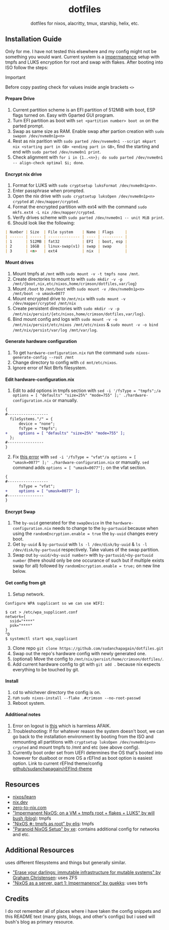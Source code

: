 <div align="center">
  <h1>dotfiles</h1>
  <p>dotfiles for nixos, alacritty, tmux, starship, helix, etc.</p>
</div>

## Installation Guide

Only for me. I have not tested this elsewhere and my config might not be something you would want. Current system is a [impermanence](https://github.com/nix-community/impermanence) setup with tmpfs and LUKS encryption for root and swap with flakes. After booting into ISO follow the steps:

> [!IMPORTANT]
> Before copy pasting check for values inside angle brackets `<>`

#### Prepare Drive

1. Current partition scheme is an EFI partition of 512MiB with boot, ESP flags turned on. Easy with Gparted GUI program.
2. Turn EFI partition as boot with `set <partition number> boot on` on the parted prompt.
3. Swap as same size as RAM. Enable swap after partion creation with `sudo swapon /dev/nvme0n1p<n>`
4. Rest as nix parition with `sudo parted /dev/nveme0n1 --script mkpart nix <starting part in GB> <ending part in GB>`, find the starting and end with `sudo parted /dev/nvme0n1 print`.
5. Check alignment with `for i in {1..<n>}; do sudo parted /dev/nvme0n1 -- align-check optimal $i; done`.

#### Encrypt nix drive

1. Format for LUKS with `sudo cryptsetup luksFormat /dev/nvme0n1p<n>`.
2. Enter passphrase when prompted.
3. Open the nix drive with `sudo cryptsetup luksOpen /dev/nvme0n1p<n> crypted` at `/dev/mapper/crypted`.
4. Format the encrypted partition with ext4 with the command `sudo mkfs.ext4 -L nix /dev/mapper/crypted`.
5. Verify drives scheme with `sudo parted /dev/nvme0n1 -- unit MiB print`.
6. Should look like the following:

```markdown
| Number | Size  | File system    | Name | Flags     |
| ------ | ----- | -------------- | ---- | --------- |
| 1      | 512MB | fat32          | EFI  | boot, esp |
| 2      | 16GB  | linux-swap(v1) | swap | swap      |
| 3      | <n>   | ext4           | nix  |           |
```

#### Mount drives

1. Mount tmpfs at `/mnt` with `sudo mount -v -t tmpfs none /mnt`.
2. Create directories to mount to with `sudo mkdir -v -p /mnt/{boot,nix,etc/nixos,home/crimson/dotfiles,var/log}`
3. Mount `/boot` to `/mnt/boot` with `sudo mount -v /dev/nvme0n1p<n> /mnt/boot -o umask=0077`
4. Mount encrypted drive to `/mnt/nix` with `sudo mount -v /dev/mapper/crypted /mnt/nix`
5. Create persistent directories with `sudo mkdir -v -p /mnt/nix/persist/{etc/nixos,home/crimson/dotfiles,var/log}`.
6. Bind mount config and logs with `sudo mount -v -o /mnt/nix/persist/etc/nixos /mnt/etc/nixos` & `sudo mount -v -o bind /mnt/nix/persist/var/log /mnt/var/log`.

#### Generate hardware configuration

1. To get `hardware-configuration.nix` run the command `sudo nixos-generate-config --root /mnt`
2. Change directory to config with `cd mnt/etc/nixos`.
3. Ignore error of Not Btrfs filesystem.

#### Edit hardware-configuration.nix

1. Edit to add options in tmpfs section with `sed -i '/fsType = "tmpfs";/a options = [ "defaults" "size=25%" "mode=755" ];' ./hardware-configuration.nix` or manually.

```diff
{
#------------------
  fileSystems."/" = {
      device = "none";
      fsType = "tmpfs";
+     options = [ "defaults" "size=25%" "mode=755" ];
  };
#----------------
}
```

2. Fix [this error](https://github.com/NixOS/nixpkgs/issues/279362) with `sed -i '/fsType = "vfat"/a options = [ "umask=0077" ];' ./hardware-configuration.nix` or manually. `sed` command adds `options = [ "umask=0077"];` on the vfat section.

```diff
{
#------------------
      fsType = "vfat";
+     options = [ "umask=0077" ];
#----------------
}
```

#### Encrypt Swap

1. The `by-uuid` generated for the `swapDevice` in the `hardware-configuration.nix` needs to change to the `by-partuuid` because when using the `randomEncryption.enable = true` the `by-uuid` changes every boot.
2. Get `by-uuid` & `by-partuuid` with `ls -l /dev/disk/by-uuid` & `ls -l /dev/disk/by-partuuid` respectively. Take values of the swap partition.
3. Swap out `by-uuid/<by-uuid number>` with `by-partuuid/<by-partuuid number` (there should only be one occurance of such but if multiple exists swap for all) followed by `randomEncryption.enable = true;` on new line below.

#### Get config from git

1. Setup network.

```
Configure WPA supplicant so we can use WIFI:

$ cat > /etc/wpa_supplicant.conf
network={
  ssid="****"
  psk="****"
}
^D
$ systemctl start wpa_supplicant
```

3. Clone repo `git clone https://github.com/sudanchapagain/dotfiles.git`
4. Swap out the repo's hardware config with newly generated one.
5. (optional) Move the config to `/mnt/nix/persist/home/crimson/dotfiles/`.
6. Add current hardware config to git with `git add .` because nix expects everything to be touched by git.

#### Install

1. cd to whichever directory the config is on.
2. run `sudo nixos-install --flake .#crimson --no-root-passwd`
3. Reboot system.

#### Additional notes

1. Error on logout is [this](https://github.com/nix-community/impermanence/issues/21) which is harmless AFAIK.
2. Troubleshooting: If for whatever reason the system doesn't boot, we can go back to the installation environment by booting from the ISO and remounting all partitions with `cryptsetup luksOpen /dev/nvme0n1p<n> crypted` and mount tmpfs to /mnt and etc (see above config).
3. Currently boot order set from UEFI determines the OS that's booted into however for dualboot or more OS a rEFInd as boot option is easiest option. Link to current rEFInd theme/config [github/sudanchapagain/rEFInd-theme](https://github.com/sudanchapagain/rEFInd-theme)

## Resources

- [nixos/learn](https://nixos.org/learn)
- [nix.dev](https://nix.dev/)
- [zero-to-nix.com](https://zero-to-nix.com/)
- ["Impermanent NixOS: on a VM + tmpfs root + flakes + LUKS" by will bush (blog)](https://willbush.dev/blog/impermanent-nixos/): tmpfs
- ["NixOS ❄: tmpfs as root" by elis](https://elis.nu/blog/2020/05/nixos-tmpfs-as-root/): tmpfs
- ["Paranoid NixOS Setup" by xe](https://xeiaso.net/blog/paranoid-nixos-2021-07-18/): contains additional config for networks and etc.

## Additional Resources

uses different filesystems and things but generally similar.

- ["Erase your darlings: immutable infrastructure for mutable systems" by Graham Christensen](https://grahamc.com/blog/erase-your-darlings/): uses ZFS
- ["NixOS as a server, part 1: Impermanence" by guekks](https://guekka.github.io/nixos-server-1/): uses btrfs

## Credits

I do not remember all of places where i have taken the config snippets and this README text (many gists, blogs, and other's configs) but i used will bush's blog as primary resource.
